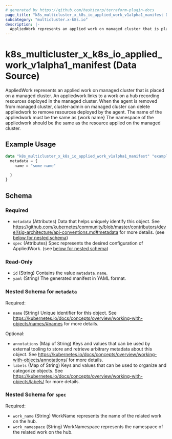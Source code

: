 ```yaml
---
# generated by https://github.com/hashicorp/terraform-plugin-docs
page_title: "k8s_multicluster_x_k8s_io_applied_work_v1alpha1_manifest Data Source - terraform-provider-k8s"
subcategory: "multicluster.x-k8s.io"
description: |-
  AppliedWork represents an applied work on managed cluster that is placed on a managed cluster. An appliedwork links to a work on a hub recording resources deployed in the managed cluster. When the agent is removed from managed cluster, cluster-admin on managed cluster can delete appliedwork to remove resources deployed by the agent. The name of the appliedwork must be the same as {work name} The namespace of the appliedwork should be the same as the resource applied on the managed cluster.
---
```


# k8s_multicluster_x_k8s_io_applied_work_v1alpha1_manifest (Data Source)

AppliedWork represents an applied work on managed cluster that is placed on a managed cluster. An appliedwork links to a work on a hub recording resources deployed in the managed cluster. When the agent is removed from managed cluster, cluster-admin on managed cluster can delete appliedwork to remove resources deployed by the agent. The name of the appliedwork must be the same as {work name} The namespace of the appliedwork should be the same as the resource applied on the managed cluster.

## Example Usage

```terraform
data "k8s_multicluster_x_k8s_io_applied_work_v1alpha1_manifest" "example" {
  metadata = {
    name = "some-name"

  }
}
```

<!-- schema generated by tfplugindocs -->
## Schema

### Required

- `metadata` (Attributes) Data that helps uniquely identify this object. See https://github.com/kubernetes/community/blob/master/contributors/devel/sig-architecture/api-conventions.md#metadata for more details. (see [below for nested schema](#nestedatt--metadata))
- `spec` (Attributes) Spec represents the desired configuration of AppliedWork. (see [below for nested schema](#nestedatt--spec))

### Read-Only

- `id` (String) Contains the value `metadata.name`.
- `yaml` (String) The generated manifest in YAML format.

<a id="nestedatt--metadata"></a>
### Nested Schema for `metadata`

Required:

- `name` (String) Unique identifier for this object. See https://kubernetes.io/docs/concepts/overview/working-with-objects/names/#names for more details.

Optional:

- `annotations` (Map of String) Keys and values that can be used by external tooling to store and retrieve arbitrary metadata about this object. See https://kubernetes.io/docs/concepts/overview/working-with-objects/annotations/ for more details.
- `labels` (Map of String) Keys and values that can be used to organize and categorize objects. See https://kubernetes.io/docs/concepts/overview/working-with-objects/labels/ for more details.


<a id="nestedatt--spec"></a>
### Nested Schema for `spec`

Required:

- `work_name` (String) WorkName represents the name of the related work on the hub.
- `work_namespace` (String) WorkNamespace represents the namespace of the related work on the hub.
